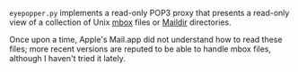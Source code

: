 `eyepopper.py` implements a read-only POP3 proxy that presents a read-only view of
a collection of Unix [mbox](http://en.wikipedia.org/wiki/Mbox) files
or [Maildir](http://cr.yp.to/proto/maildir.html) directories.

Once upon a time, Apple's Mail.app did not understand how to read these files; more recent
versions are reputed to be able to handle mbox files, although I haven't tried it lately.
